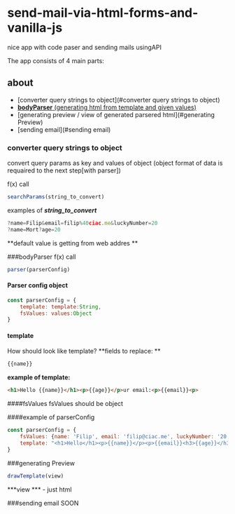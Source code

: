 # send-mail-via-html-forms-and-vanilla-js

nice app with code paser and sending mails usingAPI

The app consists of 4 main parts:
## about
* [converter query strings to object](#converter query strings to object)
* [**bodyParser** (generating html from template and given values)](#bodyParser)
* [generating preview / view of generated parsered html](#generating Preview)
* [sending email](#sending email)


### converter query strings to object
convert query params as key and values of object 
(object format of data is requaired to the next step[with parser])
 
 f(x) call
```javascript
searchParams(string_to_convert)
```
examples of ***string_to_convert***
```javascript
?name=Filip&email=filip%40ciac.me&luckyNumber=20
?name=Mort?age=20
```
**default value is getting from web addres **

###bodyParser
f(x) call
```javascript
parser(parserConfig)
```
#### Parser config object
```javascript
const parserConfig = {
    template: template:String,
    fsValues: values:Object
}
```
#### template
How should look like template?
**fields to replace: **
```javascript
{{name}}
```

**example of template:**
```html
<h1>Hello {{name}}</h1><p>{{age}}</p>ur email:<p>{{email}}<p>
```
####fsValues
fsValues should be object

####example of parserConfig
```javascript
const parserConfig = {
	fsValues: {name: 'Filip', email: 'filip@ciac.me', luckyNumber: '20'}
	template: "<h1>Hello</h1><p>{{name}}</p><p>{{email}}<h3>{{age}}</h3><hr>"
}
```
###generating Preview
```javascript
drawTemplate(view)
```
***view *** - just html

###sending email
SOON








